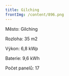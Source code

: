```yaml
---
title: Gilching
frontImg: /content/896.png
---
```

Město: Gilching

Rozloha: 35 m2

Výkon: 6,8 kWp

Baterie:  9,6 kWh

Počet panelů: 17